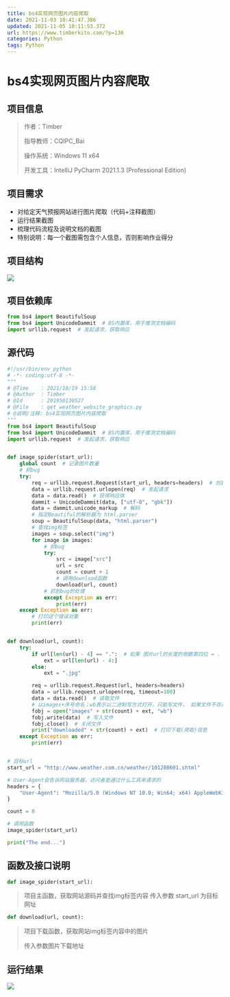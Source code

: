```yaml
---
title: bs4实现网页图片内容爬取
date: 2021-11-03 10:41:47.386
updated: 2021-11-05 10:11:53.372
url: https://www.timberkito.com/?p=136
categories: Python
tags: Python
---
```


# bs4实现网页图片内容爬取

## 项目信息

> 作者：Timber
>
> 指导教师：CQIPC_Bai
>
> 操作系统：Windows 11 x64
>
> 开发工具：IntelliJ PyCharm 2021.1.3 (Professional Edition)

## 项目需求

- 对给定天气预报网站进行图片爬取（代码+注释截图）
- 运行结果截图
- 梳理代码流程及说明文档的截图
- 特别说明：每一个截图需包含个人信息，否则影响作业得分


## 项目结构

![](https://timber.oss-cn-chengdu.aliyuncs.com/img/utool_up/1635216187907.png)

## 项目依赖库

```python
from bs4 import BeautifulSoup
from bs4 import UnicodeDammit  # BS内置库，用于推测文档编码
import urllib.request  # 发起请求，获取响应
```

## 源代码

```python
#!/usr/bin/env python 
# -*- coding:utf-8 -*-
"""
# @Time    : 2021/10/19 15:58
# @Author  : Timber
# @Id      : 201950130527
# @File    : get_weather_website_graphics.py
# @说明/注释: bs4实现网页图片内容爬取
"""
from bs4 import BeautifulSoup
from bs4 import UnicodeDammit  # BS内置库，用于推测文档编码
import urllib.request  # 发起请求，获取响应


def image_spider(start_url):
    global count  # 记录图片数量
    # 抓bug
    try:
        req = urllib.request.Request(start_url, headers=headers)  # 创建请求对象
        data = urllib.request.urlopen(req)  # 发起请求
        data = data.read()  # 获得响应体
        dammit = UnicodeDammit(data, ["utf-8", "gbk"])
        data = dammit.unicode_markup  # 解码
        # 指定Beautiful的解析器为 html.parser
        soup = BeautifulSoup(data, "html.parser")
        # 查找img标签
        images = soup.select("img")
        for image in images:
            # 抓bug
            try:
                src = image["src"]
                url = src
                count = count + 1
                # 调用download函数
                download(url, count)
            # 抓到bug的处理
            except Exception as err:
                print(err)
    except Exception as err:
        # 打印这个错误对象
        print(err)


def download(url, count):
    try:
        if url[len(url) - 4] == ".":  # 如果 图片url的长度的倒数第四位 = .
            ext = url[len(url) - 4:]
        else:
            ext = ".jpg"

        req = urllib.request.Request(url, headers=headers)
        data = urllib.request.urlopen(req, timeout=100)
        data = data.read()  # 读取文件
        # 以images+序号命名；wb表示以二进制写方式打开，只能写文件， 如果文件不存在，创建该文件；如果文件已存在，则覆盖写
        fobj = open("images" + str(count) + ext, "wb")
        fobj.write(data)  # 写入文件
        fobj.close()  # 关闭文件
        print("downloaded" + str(count) + ext)  # 打印下载(爬取)信息
    except Exception as err:
        print(err)


# 目标url
start_url = "http://www.weather.com.cn/weather/101280601.shtml"

# User-Agent会告诉网站服务器，访问者是通过什么工具来请求的
headers = {
    "User-Agent": "Mozilla/5.0 (Windows NT 10.0; Win64; x64) AppleWebKit/537.36 (KHTML, like Gecko) Chrome/94.0.4606.81 Safari/537.36 Edg/94.0.992.50"
}

count = 0

# 调用函数
image_spider(start_url)

print("The end...")

```

## 函数及接口说明

```python
def image_spider(start_url):
```
> 项目主函数，获取网站源码并查找img标签内容
> 传入参数 start_url 为目标网址

```python
def download(url, count):
```

> 项目下载函数，获取网站img标签内容中的图片
>
> 传入参数图片下载地址

## 运行结果

![](https://timber.oss-cn-chengdu.aliyuncs.com/img/utool_up/1635217288465.png)